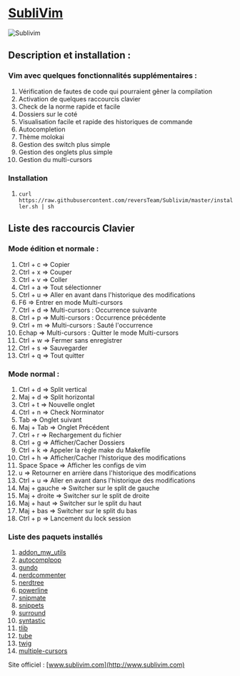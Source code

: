 [SubliVim](http://www.sublivim.com)
========

![Sublivim](https://raw.github.com/reversTeam/Sublivim/master/Pictures/vim.jpg)

Description et installation :
-----------

### Vim avec quelques fonctionnalités supplémentaires : ######
1.	Vérification de fautes de code qui pourraient gêner la compilation
2.	Activation de quelques raccourcis clavier
3.	Check de la norme rapide et facile
4.	Dossiers sur le coté
5.	Visualisation facile et rapide des historiques de commande
6.	Autocompletion
7.	Thème molokai
8.	Gestion des switch plus simple
9.	Gestion des onglets plus simple
10.	Gestion du multi-cursors

### Installation ######
1.	`curl https://raw.githubusercontent.com/reversTeam/Sublivim/master/installer.sh | sh`

Liste des raccourcis Clavier
------------

### Mode édition et normale : ######
1.	Ctrl + c     => Copier
2.	Ctrl + x     => Couper
3.	Ctrl + v     => Coller
4.	Ctrl + a     => Tout sélectionner
5.	Ctrl + u     => Aller en avant dans l'historique des modifications
6.	F6           => Entrer en mode Multi-cursors
7.	Ctrl + d     => Multi-cursors : Occurrence suivante
8.	Ctrl + p     => Multi-cursors : Occurrence précédente
9.	Ctrl + m     => Multi-cursors : Sauté l'occurrence
10.	Echap        => Multi-cursors : Quitter le mode Multi-cursors
11.	Ctrl + w     => Fermer sans enregistrer
12.	Ctrl + s     => Sauvegarder
13.	Ctrl + q     => Tout quitter

### Mode normal : ######
1.	Ctrl + d     => Split vertical
2.	Maj + d      => Split horizontal
3.	Ctrl + t     => Nouvelle onglet
4.	Ctrl + n     => Check Norminator
5.	Tab          => Onglet suivant
6.	Maj + Tab    => Onglet Précédent
7.	Ctrl + r     => Rechargement du fichier
8.	Ctrl + g     => Afficher/Cacher Dossiers
9.	Ctrl + k     => Appeler la règle make du Makefile
10.	Ctrl + h     => Afficher/Cacher l'historique des modifications
11.	Space Space  => Afficher les configs de vim
12.	u            => Retourner en arrière dans l'historique des modifications
13.	Ctrl + u     => Aller en avant dans l'historique des modifications
14.	Maj + gauche => Switcher sur le split de gauche
15.	Maj + droite => Switcher sur le split de droite
16.	Maj + haut   => Switcher sur le split du haut
17. Maj + bas    => Switcher sur le split du bas
18. Ctrl + p     => Lancement du lock session

### Liste des paquets installés ######
1.	[addon_mw_utils](https://github.com/marcweber/vim-addon-mw-utils)
2.	[autocomplpop](https://github.com/othree/vim-autocomplpop)
3.	[gundo](https://github.com/sjl/gundo.vim)
4.	[nerdcommenter](https://github.com/scrooloose/nerdcommenter)
5.	[nerdtree](https://github.com/scrooloose/nerdtree)
6.	[powerline](https://github.com/Lokaltog/powerline)
7.	[snipmate](https://github.com/garbas/vim-snipmate)
8.	[snippets](https://github.com/honza/vim-snippets)
9.	[surround](https://github.com/tpope/vim-surround)
10.	[syntastic](https://github.com/scrooloose/syntastic)
11.	[tlib](https://github.com/tomtom/tlib_vim)
12.	[tube](https://github.com/gcmt/tube.vim)
13.	[twig](https://github.com/lunaru/vim-twig)
14.	[multiple-cursors](https://github.com/terryma/vim-multiple-cursors)

Site officiel : [www.sublivim.com](http://www.sublivim.com)
